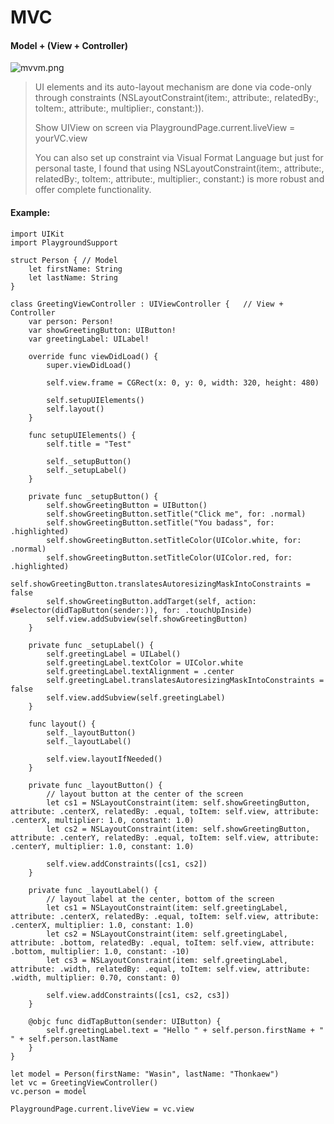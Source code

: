 # MVC



#### Model + (View + Controller)

![mvvm.png](https://github.com/HyEnjoys/Skills/blob/main/Assets/Construct/mvc.png?raw=true)

> UI elements and its auto-layout mechanism are done via code-only through constraints (NSLayoutConstraint(item:, attribute:, relatedBy:, toItem:, attribute:, multiplier:, constant:)).
>
> Show UIView on screen via PlaygroundPage.current.liveView = yourVC.view
>
> You can also set up constraint via Visual Format Language but just for personal taste, I found that using NSLayoutConstraint(item:, attribute:, relatedBy:, toItem:, attribute:, multiplier:, constant:) is more robust and offer complete functionality.



#### Example:

```
import UIKit
import PlaygroundSupport

struct Person { // Model
    let firstName: String
    let lastName: String
}

class GreetingViewController : UIViewController {   // View + Controller
    var person: Person!
    var showGreetingButton: UIButton!
    var greetingLabel: UILabel!
    
    override func viewDidLoad() {
        super.viewDidLoad()
        
        self.view.frame = CGRect(x: 0, y: 0, width: 320, height: 480)
        
        self.setupUIElements()
        self.layout()
    }
    
    func setupUIElements() {
        self.title = "Test"
        
        self._setupButton()
        self._setupLabel()
    }
    
    private func _setupButton() {
        self.showGreetingButton = UIButton()
        self.showGreetingButton.setTitle("Click me", for: .normal)
        self.showGreetingButton.setTitle("You badass", for: .highlighted)
        self.showGreetingButton.setTitleColor(UIColor.white, for: .normal)
        self.showGreetingButton.setTitleColor(UIColor.red, for: .highlighted)
        self.showGreetingButton.translatesAutoresizingMaskIntoConstraints = false
        self.showGreetingButton.addTarget(self, action: #selector(didTapButton(sender:)), for: .touchUpInside)
        self.view.addSubview(self.showGreetingButton)
    }
    
    private func _setupLabel() {
        self.greetingLabel = UILabel()
        self.greetingLabel.textColor = UIColor.white
        self.greetingLabel.textAlignment = .center
        self.greetingLabel.translatesAutoresizingMaskIntoConstraints = false
        self.view.addSubview(self.greetingLabel)
    }
    
    func layout() {
        self._layoutButton()
        self._layoutLabel()
        
        self.view.layoutIfNeeded()
    }
    
    private func _layoutButton() {
        // layout button at the center of the screen
        let cs1 = NSLayoutConstraint(item: self.showGreetingButton, attribute: .centerX, relatedBy: .equal, toItem: self.view, attribute: .centerX, multiplier: 1.0, constant: 1.0)
        let cs2 = NSLayoutConstraint(item: self.showGreetingButton, attribute: .centerY, relatedBy: .equal, toItem: self.view, attribute: .centerY, multiplier: 1.0, constant: 1.0)
        
        self.view.addConstraints([cs1, cs2])
    }
    
    private func _layoutLabel() {
        // layout label at the center, bottom of the screen
        let cs1 = NSLayoutConstraint(item: self.greetingLabel, attribute: .centerX, relatedBy: .equal, toItem: self.view, attribute: .centerX, multiplier: 1.0, constant: 1.0)
        let cs2 = NSLayoutConstraint(item: self.greetingLabel, attribute: .bottom, relatedBy: .equal, toItem: self.view, attribute: .bottom, multiplier: 1.0, constant: -10)
        let cs3 = NSLayoutConstraint(item: self.greetingLabel, attribute: .width, relatedBy: .equal, toItem: self.view, attribute: .width, multiplier: 0.70, constant: 0)
        
        self.view.addConstraints([cs1, cs2, cs3])
    }
    
    @objc func didTapButton(sender: UIButton) {
        self.greetingLabel.text = "Hello " + self.person.firstName + " " + self.person.lastName
    }
}

let model = Person(firstName: "Wasin", lastName: "Thonkaew")
let vc = GreetingViewController()
vc.person = model

PlaygroundPage.current.liveView = vc.view
```

